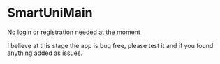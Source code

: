 # SmartUniMain

No login or registration needed at the moment 


I believe at this stage the app is bug free, please test it and if you found anything added as issues.


